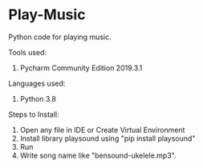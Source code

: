 # Play-Music

Python code for playing music.

Tools used:
1. Pycharm Community Edition 2019.3.1

Languages used:
1. Python 3.8

Steps to Install:
1. Open any file in IDE or Create Virtual Environment
2. Install library playsound using "pip install playsound"
3. Run
4. Write song name like "bensound-ukelele.mp3".
